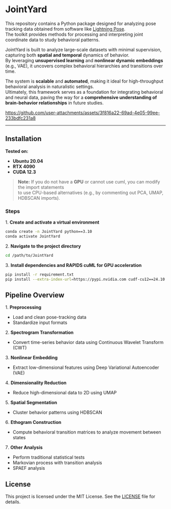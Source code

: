 # JointYard

This repository contains a Python package designed for analyzing pose tracking data obtained from software like [Lightning Pose](https://github.com/danbider/lightning-pose).  
The toolkit provides methods for processing and interpreting joint coordinate data to study behavioral patterns.  

JointYard is built to analyze large-scale datasets with minimal supervision, capturing both **spatial and temporal** dynamics of behavior.  
By leveraging **unsupervised learning** and **nonlinear dynamic embeddings** (e.g., VAE), it uncovers complex behavioral hierarchies and transitions over time.  

The system is **scalable** and **automated**, making it ideal for high-throughput behavioral analysis in naturalistic settings.  
Ultimately, this framework serves as a foundation for integrating behavioral and neural data, paving the way for a **comprehensive understanding of brain-behavior relationships** in future studies.  


https://github.com/user-attachments/assets/3f816a22-69ad-4e05-99ee-233bdfc231a8


---

## Installation  

**Tested on:**  
- **Ubuntu 20.04**  
- **RTX 4090**  
- **CUDA 12.3**  

> **Note:** If you do not have a **GPU** or cannot use cuml, you can modify the import statements  
> to use CPU-based alternatives (e.g., by commenting out PCA, UMAP, HDBSCAN imports).  

### Steps  
1️. **Create and activate a virtual environment**
```bash
conda create -n JointYard python==3.10
conda activate JointYard
```
2️. **Navigate to the project directory**
```bash
cd /path/to/JointYard
```
3️. **Install dependencies and RAPIDS cuML for GPU acceleration**
```bash
pip install -r requirement.txt
pip install --extra-index-url=https://pypi.nvidia.com cudf-cu12==24.10.* cuml-cu12==24.10.*
```

## Pipeline Overview  

1️. **Preprocessing**  
   - Load and clean pose-tracking data  
   - Standardize input formats  

2️. **Spectrogram Transformation**  
   - Convert time-series behavior data using Continuous Wavelet Transform (CWT)  

3️. **Nonlinear Embedding**  
   - Extract low-dimensional features using Deep Variational Autoencoder (VAE)  

4️. **Dimensionality Reduction**  
   - Reduce high-dimensional data to 2D using UMAP  

5️. **Spatial Segmentation**  
   - Cluster behavior patterns using HDBSCAN  

6️. **Ethogram Construction**  
   - Compute behavioral transition matrices to analyze movement between states  

7️. **Other Analysis**  
   - Perform traditional statistical tests 
   - Markovian process with transition analysis  
   - SPAEF analysis  

## License
This project is licensed under the MIT License. See the [LICENSE](https://github.com/thejiyounglee/JointYard/blob/main/LICENSE) file for details.
